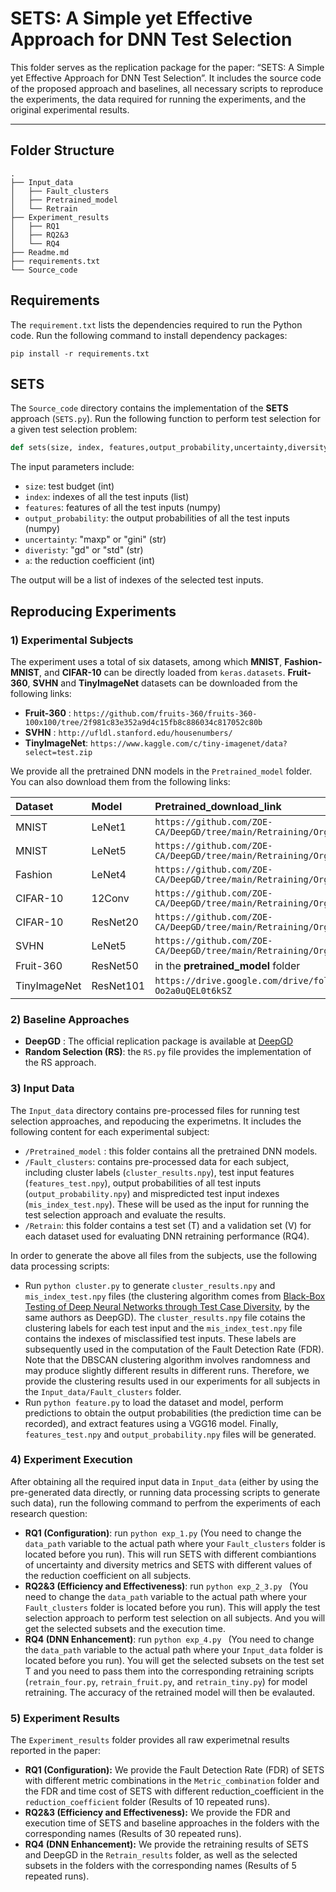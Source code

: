 # SETS: A Simple yet Effective Approach for DNN Test Selection

This folder serves as the replication package for the paper: “SETS: A Simple yet Effective Approach for DNN Test Selection”. It includes the source code of the proposed approach and baselines, all necessary scripts to reproduce the experiments, the data required for running the experiments, and the original experimental results.

---

## Folder Structure

```
.
├── Input_data
│   ├── Fault_clusters
│   ├── Pretrained_model
│   └── Retrain
├── Experiment_results
│   ├── RQ1
│   ├── RQ2&3
│   └── RQ4
├── Readme.md
├── requirements.txt
└── Source_code
```

## Requirements

The `requirement.txt` lists the dependencies required to run the Python code.
Run the following command to install dependency packages:

```
pip install -r requirements.txt
```

## SETS

The `Source_code` directory contains the implementation of  the **SETS** approach (`SETS.py`).
Run the following function to perform test selection for a given test selection problem:

```python
def sets(size, index, features,output_probability,uncertainty,diversity,a)
```

The input parameters include:

* `size`: test budget (int)
* `index`: indexes of all the test inputs (list)
* `features`: features of all the test inputs (numpy)
* `output_probability`: the output probabilities of all the test inputs (numpy)
* `uncertainty`: "maxp" or "gini" (str)
* `diveristy`: "gd" or "std" (str)
* `a`: the reduction coefficient (int)

The output will be  a list of indexes of the selected test inputs.

## Reproducing Experiments

### 1) Experimental Subjects

The experiment uses a total of six datasets, among which **MNIST**, **Fashion-MNIST**, and **CIFAR-10** can be directly loaded from `keras.datasets`. **Fruit-360**, **SVHN** and **TinyImageNet** datasets can be downloaded from the following links:

- **Fruit-360** : `https://github.com/fruits-360/fruits-360-100x100/tree/2f981c83e352a9d4c15fb8c886034c817052c80b`
- **SVHN** : `http://ufldl.stanford.edu/housenumbers/`
- **TinyImageNet**: `https://www.kaggle.com/c/tiny-imagenet/data?select=test.zip`

We provide all the pretrained DNN models in the `Pretrained_model` folder. You can also download them from the following links:

| Dataset        | Model   | Pretrained_download_link |
| :--------  | :-----  |:-----  |
| MNIST | LeNet1|`https://github.com/ZOE-CA/DeepGD/tree/main/Retraining/Org_model`|
|MNIST | LeNet5|`https://github.com/ZOE-CA/DeepGD/tree/main/Retraining/Org_model`|
| Fashion | LeNet4 |`https://github.com/ZOE-CA/DeepGD/tree/main/Retraining/Org_model`|
| CIFAR-10 |12Conv |`https://github.com/ZOE-CA/DeepGD/tree/main/Retraining/Org_model`|
| CIFAR-10 |ResNet20|`https://github.com/ZOE-CA/DeepGD/tree/main/Retraining/Org_model`|
| SVHN |LeNet5 |`https://github.com/ZOE-CA/DeepGD/tree/main/Retraining/Org_model`|
|Fruit-360  |ResNet50 |in the **pretrained_model** folder |
|TinyImageNet  |ResNet101 |`https://drive.google.com/drive/folders/1RLyQIcJ8qNqds9US-Oo2a0uQEL0t6kSZ`|

### 2) Baseline Approaches

- **DeepGD** : The official replication package is available at [DeepGD](https://github.com/ZOE-CA/DeepGD/tree/main)
- **Random Selection (RS)**: the `RS.py` file provides the implementation of the RS approach.

### 3) Input Data

The `Input_data` directory contains pre-processed files for running test selection approaches, and repoducing the experimetns. It includes the following content for each experimental subject:

* `/Pretrained_model` : this folder contains all the pretrained DNN models.
* `/Fault_clusters`: contains pre-processed data for each subject, including cluster labels (`cluster_results.npy`), test input features (`features_test.npy`), output probabilities of all test inputs (`output_probability.npy`) and mispredicted test input indexes (`mis_index_test.npy`). These will be used as the input for running the test selection approach and evaluate the results.
* `/Retrain`: this folder contains a test set \(T\) and a validation set \(V\) for each dataset  used for evaluating DNN retraining performance (RQ4).

In order to generate the above all files from the subjects, use the following data processing scripts:

* Run `python cluster.py`  to generate `cluster_results.npy` and `mis_index_test.npy` files  (the clustering algorithm comes from [Black-Box Testing of Deep Neural Networks through Test Case Diversity](https://github.com/zohreh-aaa/DNN-Testing), by the same authors as DeepGD). The `cluster_results.npy` file cotains the clustering labels for each test input and the `mis_index_test.npy` file contains the indexes of misclassified test inputs. These labels are subsequently used in the computation of the Fault Detection Rate (FDR). Note that the DBSCAN clustering algorithm involves randomness and may produce slightly different results in different runs. Therefore, we provide the clustering results used in our experiments for all subjects in the `Input_data/Fault_clusters` folder.
* Run `python feature.py` to load the dataset and model, perform predictions to obtain the output probabilities (the prediction time can be recorded), and extract features using a VGG16 model. Finally, `features_test.npy` and `output_probability.npy` files will be generated.

### 4) Experiment Execution

After obtaining all the required input data in `Input_data` (either by using the pre-generated data directly, or running data processing scripts to generate such data), run the following command to perfrom the experiments of each research question:

- **RQ1 (Configuration)**: run `python exp_1.py` (You need to change the `data_path` variable to the actual path where your `Fault_clusters` folder is located before you run). This will run SETS with different combiantions of uncertainty and diversity metrics and SETS with different values of the reduction coefficient on all subjects.
- **RQ2&3 (Efficiency and Effectiveness)**: run `python exp_2_3.py ` (You need to change the `data_path` variable to the actual path where your `Fault_clusters` folder is located before you run). This will apply the test selection approach to perform test selection on all subjects. And you will get the selected subsets and the execution time.
- **RQ4 (DNN Enhancement)**: run `python exp_4.py ` (You need to change the `data_path` variable to the actual path where your `Input_data`  folder is located before you run). You will get the selected subsets on the test set T and you need to pass them into the corresponding retraining scripts (`retrain_four.py`, `retrain_fruit.py`, and `retrain_tiny.py`) for model retraining. The accuracy of the retrained model will then be evalauted.

### 5) Experiment Results

The `Experiment_results` folder provides all raw experimetnal results reported in the paper:

- **RQ1 (Configuration):** We provide the Fault Detection Rate (FDR) of SETS with different metric combinations in the `Metric_combination` folder and the FDR and time cost of SETS with different reduction_coefficient in the `reduction_coefficient` folder (Results of 10 repeated runs).
- **RQ2&3 (Efficiency and Effectiveness):** We provide the FDR and execution time of SETS and baseline approaches in the folders with the corresponding names (Results of 30 repeated runs).
- **RQ4 (DNN Enhancement):** We provide the retraining results of SETS and DeepGD in the `Retrain_results` folder, as well as the selected subsets in the folders with the corresponding names (Results of 5 repeated runs).

